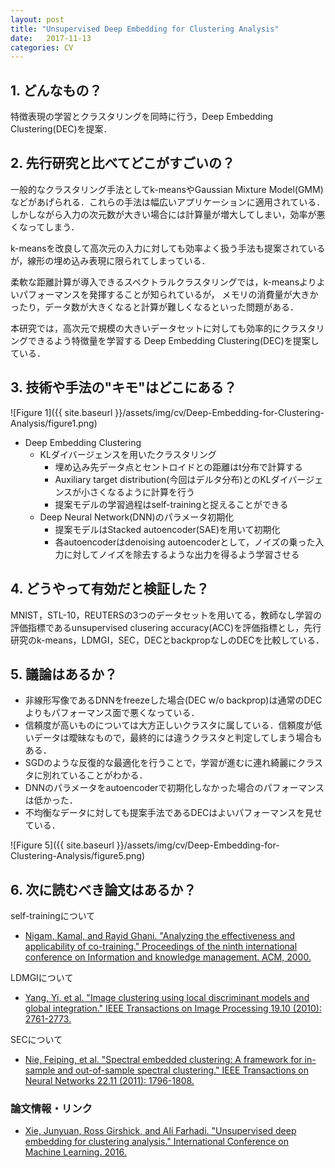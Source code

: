 ```yaml
---
layout: post
title: "Unsupervised Deep Embedding for Clustering Analysis"
date:   2017-11-13
categories: CV
---
```


## 1. どんなもの？

特徴表現の学習とクラスタリングを同時に行う，Deep Embedding Clustering(DEC)を提案．

## 2. 先行研究と比べてどこがすごいの？

一般的なクラスタリング手法としてk-meansやGaussian Mixture Model(GMM)などがあげられる．これらの手法は幅広いアプリケーションに適用されている．
しかしながら入力の次元数が大きい場合には計算量が増大してしまい，効率が悪くなってしまう．

k-meansを改良して高次元の入力に対しても効率よく扱う手法も提案されているが，線形の埋め込み表現に限られてしまっている．

柔軟な距離計算が導入できるスペクトラルクラスタリングでは，k-meansよりよいパフォーマンスを発揮することが知られているが，
メモリの消費量が大きかったり，データ数が大きくなると計算が難しくなるといった問題がある．

本研究では，高次元で規模の大きいデータセットに対しても効率的にクラスタリングできるよう特徴量を学習する Deep Embedding Clustering(DEC)を提案している．

## 3. 技術や手法の"キモ"はどこにある？

![Figure 1]({{ site.baseurl }}/assets/img/cv/Deep-Embedding-for-Clustering-Analysis/figure1.png)

- Deep Embedding Clustering
  - KLダイバージェンスを用いたクラスタリング
    - 埋め込み先データ点とセントロイドとの距離はt分布で計算する
    - Auxiliary target distribution(今回はデルタ分布)とのKLダイバージェンスが小さくなるように計算を行う
	- 提案モデルの学習過程はself-trainingと捉えることができる
  - Deep Neural Network(DNN)のパラメータ初期化
    - 提案モデルはStacked autoencoder(SAE)を用いて初期化
	- 各autoencoderはdenoising autoencoderとして，ノイズの乗った入力に対してノイズを除去するような出力を得るよう学習させる
	
## 4. どうやって有効だと検証した？

MNIST，STL-10，REUTERSの3つのデータセットを用いてる，教師なし学習の評価指標であるunsupervised clusering accuracy(ACC)を評価指標とし，先行研究のk-means，LDMGI，SEC，DECとbackpropなしのDECを比較している．


## 5. 議論はあるか？

- 非線形写像であるDNNをfreezeした場合(DEC w/o backprop)は通常のDECよりもパフォーマンス面で悪くなっている．
- 信頼度が高いものについては大方正しいクラスタに属している．信頼度が低いデータは曖昧なもので，最終的には違うクラスタと判定してしまう場合もある．
- SGDのような反復的な最適化を行うことで，学習が進むに連れ綺麗にクラスタに別れていることがわかる．
- DNNのパラメータをautoencoderで初期化しなかった場合のパフォーマンスは低かった．
- 不均衡なデータに対しても提案手法であるDECはよいパフォーマンスを見せている．

![Figure 5]({{ site.baseurl }}/assets/img/cv/Deep-Embedding-for-Clustering-Analysis/figure5.png)

## 6. 次に読むべき論文はあるか？

self-trainingについて
- [Nigam, Kamal, and Rayid Ghani. "Analyzing the effectiveness and applicability of co-training." Proceedings of the ninth international conference on Information and knowledge management. ACM, 2000.](http://dl.acm.org/citation.cfm?id=354805)

LDMGIについて
- [Yang, Yi, et al. "Image clustering using local discriminant models and global integration." IEEE Transactions on Image Processing 19.10 (2010): 2761-2773.](http://ieeexplore.ieee.org/abstract/document/5454426/)

SECについて
- [Nie, Feiping, et al. "Spectral embedded clustering: A framework for in-sample and out-of-sample spectral clustering." IEEE Transactions on Neural Networks 22.11 (2011): 1796-1808.](http://ieeexplore.ieee.org/abstract/document/6030950/)

### 論文情報・リンク

* [Xie, Junyuan, Ross Girshick, and Ali Farhadi. "Unsupervised deep embedding for clustering analysis." International Conference on Machine Learning. 2016.](http://www.jmlr.org/proceedings/papers/v48/xieb16.pdf)
